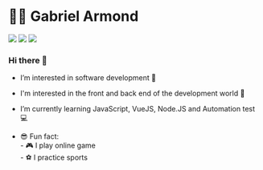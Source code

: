 <h1>👨‍💻 Gabriel Armond </h1>
<p>
  <a href="https://github.com/GabrielArmond"><img src="https://img.shields.io/badge/-Github-black?style=flat-square&logo=github"></img></a>
  <a href="https://www.linkedin.com/in/gabriel-armond-lopes-guerra-265227186/"><img src="https://img.shields.io/badge/-LinkedIn-blue?style=flat-square&logo=linkedin"></img></a> 
  <a href="mailto:gabriel.armond77@gmail.com"><img src="https://img.shields.io/badge/-Gmail-red?style=flat-square&logo=Gmail"></img></a>
</p>
<h3> Hi there 👋 </h3>
<ul>
  <li>
    <p>
      I’m interested in software development 👀 
    </p>
  </li>
  <li>
    <p>
      I'm interested in the front and back end of the development world 🔭
    </p>
  </li>
  <li>
    <p>
      I’m currently learning JavaScript, VueJS, Node.JS and Automation test 💻
    </p>
  </li>
  <li>
    <p>
      😎 Fun fact: <br/>
      - 🎮 I play online game </br>
      - ⚽ I practice sports
  </li>
</ul>

<!---
guerrx/guerrx is a ✨ special ✨ repository because its `README.md` (this file) appears on your GitHub profile.
You can click the Preview link to take a look at your changes.
--->
